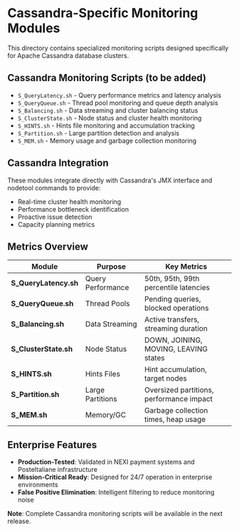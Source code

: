 # Cassandra-Specific Monitoring Modules

This directory contains specialized monitoring scripts designed specifically for Apache Cassandra database clusters.

## Cassandra Monitoring Scripts (to be added)

- `S_QueryLatency.sh` - Query performance metrics and latency analysis
- `S_QueryQueue.sh` - Thread pool monitoring and queue depth analysis
- `S_Balancing.sh` - Data streaming and cluster balancing status
- `S_ClusterState.sh` - Node status and cluster health monitoring
- `S_HINTS.sh` - Hints file monitoring and accumulation tracking
- `S_Partition.sh` - Large partition detection and analysis
- `S_MEM.sh` - Memory usage and garbage collection monitoring

## Cassandra Integration

These modules integrate directly with Cassandra's JMX interface and nodetool commands to provide:
- Real-time cluster health monitoring
- Performance bottleneck identification
- Proactive issue detection
- Capacity planning metrics

## Metrics Overview

| Module | Purpose | Key Metrics |
|--------|---------|-------------|
| **S_QueryLatency.sh** | Query Performance | 50th, 95th, 99th percentile latencies |
| **S_QueryQueue.sh** | Thread Pools | Pending queries, blocked operations |
| **S_Balancing.sh** | Data Streaming | Active transfers, streaming duration |
| **S_ClusterState.sh** | Node Status | DOWN, JOINING, MOVING, LEAVING states |
| **S_HINTS.sh** | Hints Files | Hint accumulation, target nodes |
| **S_Partition.sh** | Large Partitions | Oversized partitions, performance impact |
| **S_MEM.sh** | Memory/GC | Garbage collection times, heap usage |

## Enterprise Features

- **Production-Tested**: Validated in NEXI payment systems and PosteItaliane infrastructure
- **Mission-Critical Ready**: Designed for 24/7 operation in enterprise environments
- **False Positive Elimination**: Intelligent filtering to reduce monitoring noise

**Note**: Complete Cassandra monitoring scripts will be available in the next release.